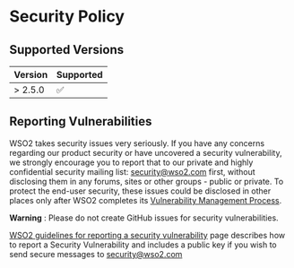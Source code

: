 # Security Policy

## Supported Versions

| Version | Supported          |
| ------- | ------------------ |
| > 2.5.0 | :white_check_mark: |

## Reporting Vulnerabilities

WSO2 takes security issues very seriously. If you have any concerns regarding our product security or have uncovered a security vulnerability, we strongly encourage you to report that to our private and highly confidential security mailing list: security@wso2.com first, without disclosing them in any forums, sites or other groups - public or private. To protect the end-user security, these issues could be disclosed in other places only after WSO2 completes its [Vulnerability Management Process](https://docs.wso2.com/display/Security/WSO2+Security+Vulnerability+Management+Process).

**Warning** : Please do not create GitHub issues for security vulnerabilities.

[WSO2 guidelines for reporting a security vulnerability](https://docs.wso2.com/display/Security/WSO2+Security+Vulnerability+Reporting+Guidelines) page describes how to report a Security Vulnerability and includes a public key if you wish to send secure messages to security@wso2.com
